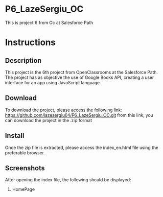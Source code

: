 # P6_LazeSergiu_OC
This is project 6 from Oc at Salesforce Path 

# Instructions 
## Description 

This project is the 6th project from OpenClassrooms at the Salesforce Path. The project has as objective the use of Google Books API, creating a user interface for an app using JavaScript language. 

## Download

To download the project, please access the following link: https://github.com/lazesergiu04/P6_LazeSergiu_OC.git
from this link, you can download the project in the .zip format 

## Install

Once the zip file is extracted, please access the index_en.html file using the preferable browser. 

## Screenshots 
After opening the index file, the following should be displayed: 
1. HomePage 
